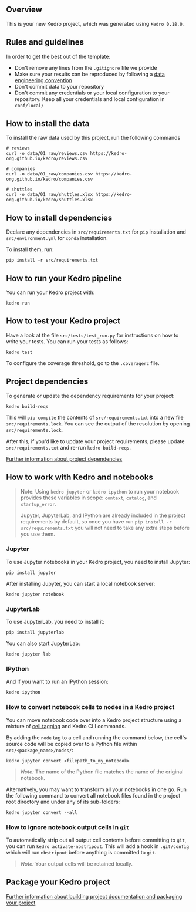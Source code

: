 ## Overview

This is your new Kedro project, which was generated using `Kedro 0.18.0`.

## Rules and guidelines

In order to get the best out of the template:

* Don't remove any lines from the `.gitignore` file we provide
* Make sure your results can be reproduced by following a [data engineering convention](https://kedro.readthedocs.io/en/stable/faq/faq.html#what-is-data-engineering-convention)
* Don't commit data to your repository
* Don't commit any credentials or your local configuration to your repository. Keep all your credentials and local configuration in `conf/local/`

## How to install the data

To install the raw data used by this project, run the following commands
```
# reviews
curl -o data/01_raw/reviews.csv https://kedro-org.github.io/kedro/reviews.csv

# companies
curl -o data/01_raw/companies.csv https://kedro-org.github.io/kedro/companies.csv

# shuttles
curl -o data/01_raw/shuttles.xlsx https://kedro-org.github.io/kedro/shuttles.xlsx
```


## How to install dependencies

Declare any dependencies in `src/requirements.txt` for `pip` installation and `src/environment.yml` for `conda` installation.

To install them, run:

```
pip install -r src/requirements.txt
```

## How to run your Kedro pipeline

You can run your Kedro project with:

```
kedro run
```

## How to test your Kedro project

Have a look at the file `src/tests/test_run.py` for instructions on how to write your tests. You can run your tests as follows:

```
kedro test
```

To configure the coverage threshold, go to the `.coveragerc` file.

## Project dependencies

To generate or update the dependency requirements for your project:

```
kedro build-reqs
```

This will `pip-compile` the contents of `src/requirements.txt` into a new file `src/requirements.lock`. You can see the output of the resolution by opening `src/requirements.lock`.

After this, if you'd like to update your project requirements, please update `src/requirements.txt` and re-run `kedro build-reqs`.

[Further information about project dependencies](https://kedro.readthedocs.io/en/stable/kedro_project_setup/dependencies.html#project-specific-dependencies)

## How to work with Kedro and notebooks

> Note: Using `kedro jupyter` or `kedro ipython` to run your notebook provides these variables in scope: `context`, `catalog`, and `startup_error`.
>
> Jupyter, JupyterLab, and IPython are already included in the project requirements by default, so once you have run `pip install -r src/requirements.txt` you will not need to take any extra steps before you use them.

### Jupyter
To use Jupyter notebooks in your Kedro project, you need to install Jupyter:

```
pip install jupyter
```

After installing Jupyter, you can start a local notebook server:

```
kedro jupyter notebook
```

### JupyterLab
To use JupyterLab, you need to install it:

```
pip install jupyterlab
```

You can also start JupyterLab:

```
kedro jupyter lab
```

### IPython
And if you want to run an IPython session:

```
kedro ipython
```

### How to convert notebook cells to nodes in a Kedro project
You can move notebook code over into a Kedro project structure using a mixture of [cell tagging](https://jupyter-notebook.readthedocs.io/en/stable/changelog.html#release-5-0-0) and Kedro CLI commands.

By adding the `node` tag to a cell and running the command below, the cell's source code will be copied over to a Python file within `src/<package_name>/nodes/`:

```
kedro jupyter convert <filepath_to_my_notebook>
```
> *Note:* The name of the Python file matches the name of the original notebook.

Alternatively, you may want to transform all your notebooks in one go. Run the following command to convert all notebook files found in the project root directory and under any of its sub-folders:

```
kedro jupyter convert --all
```

### How to ignore notebook output cells in `git`
To automatically strip out all output cell contents before committing to `git`, you can run `kedro activate-nbstripout`. This will add a hook in `.git/config` which will run `nbstripout` before anything is committed to `git`.

> *Note:* Your output cells will be retained locally.

## Package your Kedro project

[Further information about building project documentation and packaging your project](https://kedro.readthedocs.io/en/stable/tutorial/package_a_project.html)
